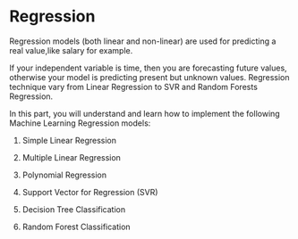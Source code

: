 # Regression

Regression models (both linear and non-linear) are used for predicting a real value,like salary for example.

If your independent variable is time, then you are forecasting future values, otherwise your model is predicting present but unknown values. Regression technique vary from Linear Regression to SVR and Random Forests Regression.

In this part, you will understand and learn how to implement the following Machine Learning Regression models:

1. Simple Linear Regression

2. Multiple Linear Regression

3. Polynomial Regression

4. Support Vector for Regression (SVR)

5. Decision Tree Classification

6. Random Forest Classification
